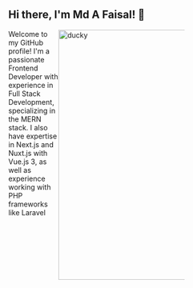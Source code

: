 ## Hi there, I'm Md A Faisal! 👋

<div>
    <div style="height: 100%; display: flex;">
         <div style="display: flex; width: 100px !important;">
            Welcome to my GitHub profile! I'm a passionate Frontend Developer with experience in Full Stack Development, specializing in the MERN stack. I also have expertise in Next.js and Nuxt.js with Vue.js 3, as well as experience working with PHP frameworks like Laravel
        </div>
        <div style="display: flex; width: 50%;">
            <img src="https://github.com/acej0k3r/acej0k3r/blob/main/videos/ducky.gif" alt="ducky" style="height: 500px; object-fit: cover; width: 500px;"/>
        </div>
    </div>
</div>


### About Me

- 💻 Frontend Developer, Full Stack Enthusiast
- 🌱 Exploring Next.js, Nuxt.js, and Vue.js 3
- 🔍 Always eager to learn and implement new technologies
- 💼 Open to collaboration on exciting projects



### 🛠️ Tech Stack

- **Frontend**:  Vue.js, React.js, JavaScript, Scss
- **Backend**: Node.js, Express.js, PHP
- **Databases**: MongoDB, MySQL, T-SQL
- **Frameworks**: Next.js, Nuxt.js, Laravel

### 📫 Let's Connect!

Feel free to reach out to me via [LinkedIn](https://www.linkedin.com/in/md-a-faisal-2b3070139/) to discuss any exciting opportunities or projects.

### 🌟 Skills

![HTML5](https://img.shields.io/badge/-HTML5-E34F26?style=flat&logo=HTML5&logoColor=white)
![CSS3](https://img.shields.io/badge/-CSS3-1572B6?style=flat&logo=CSS3&logoColor=white)
![JavaScript](https://img.shields.io/badge/-JavaScript-F7DF1E?style=flat&logo=JavaScript&logoColor=black)
![Vue.js](https://img.shields.io/badge/-Vue.js-4FC08D?style=flat&logo=Vue.js&logoColor=white)
![React.js](https://img.shields.io/badge/-React.js-61DAFB?style=flat&logo=React&logoColor=white)
![Node.js](https://img.shields.io/badge/-Node.js-339933?style=flat&logo=Node.js&logoColor=white)
![Express.js](https://img.shields.io/badge/-Express.js-000000?style=flat&logo=Express&logoColor=white)
![MongoDB](https://img.shields.io/badge/-MongoDB-47A248?style=flat&logo=MongoDB&logoColor=white)
![MySQL](https://img.shields.io/badge/-MySQL-4479A1?style=flat&logo=MySQL&logoColor=white)
![Next.js](https://img.shields.io/badge/-Next.js-000000?style=flat&logo=Next.js&logoColor=white)
![Nuxt.js](https://img.shields.io/badge/-Nuxt.js-00C58E?style=flat&logo=Nuxt.js&logoColor=white)
![Laravel](https://img.shields.io/badge/-Laravel-FF2D20?style=flat&logo=Laravel&logoColor=white)
